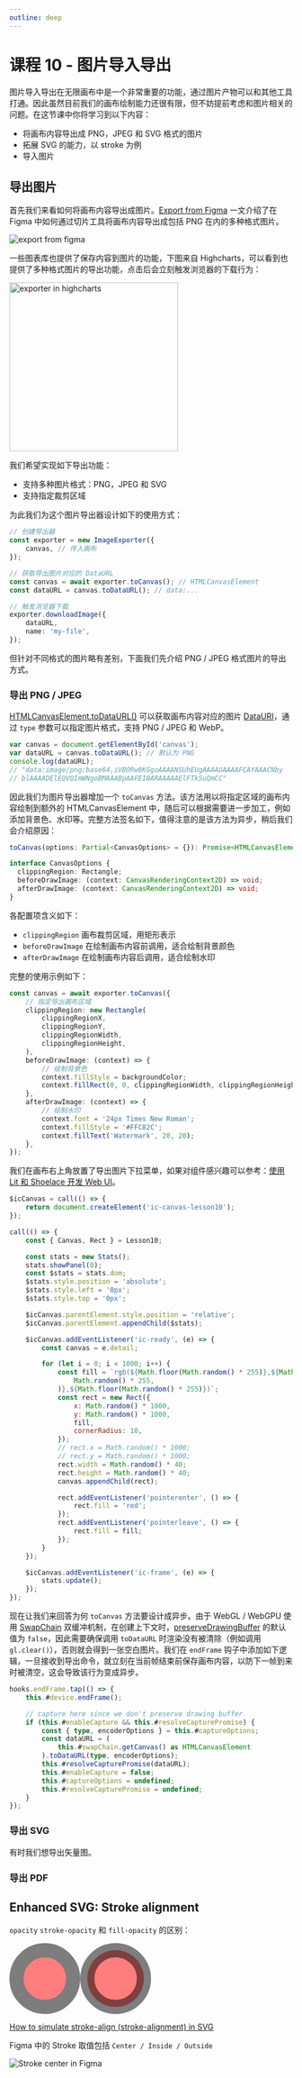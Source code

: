 ```yaml
---
outline: deep
---
```


# 课程 10 - 图片导入导出

图片导入导出在无限画布中是一个非常重要的功能，通过图片产物可以和其他工具打通。因此虽然目前我们的画布绘制能力还很有限，但不妨提前考虑和图片相关的问题。在这节课中你将学习到以下内容：

-   将画布内容导出成 PNG，JPEG 和 SVG 格式的图片
-   拓展 SVG 的能力，以 stroke 为例
-   导入图片

## 导出图片

首先我们来看如何将画布内容导出成图片。[Export from Figma] 一文介绍了在 Figma 中如何通过切片工具将画布内容导出成包括 PNG 在内的多种格式图片。

![export from figma](https://help.figma.com/hc/article_attachments/24423129974679)

一些图表库也提供了保存内容到图片的功能，下图来自 Highcharts，可以看到也提供了多种格式图片的导出功能，点击后会立刻触发浏览器的下载行为：

<img alt="exporter in highcharts" src="https://user-images.githubusercontent.com/3608471/174998577-df1c54e9-d981-4d82-a4aa-7f0bedfb11a1.png" width="300" />

我们希望实现如下导出功能：

-   支持多种图片格式：PNG，JPEG 和 SVG
-   支持指定裁剪区域

为此我们为这个图片导出器设计如下的使用方式：

```ts
// 创建导出器
const exporter = new ImageExporter({
    canvas, // 传入画布
});

// 获取导出图片对应的 DataURL
const canvas = await exporter.toCanvas(); // HTMLCanvasElement
const dataURL = canvas.toDataURL(); // data:...

// 触发浏览器下载
exporter.downloadImage({
    dataURL,
    name: 'my-file',
});
```

但针对不同格式的图片略有差别，下面我们先介绍 PNG / JPEG 格式图片的导出方式。

### 导出 PNG / JPEG

[HTMLCanvasElement.toDataURL()] 可以获取画布内容对应的图片 [DataURI]，通过 `type` 参数可以指定图片格式，支持 PNG / JPEG 和 WebP。

```js
var canvas = document.getElementById('canvas');
var dataURL = canvas.toDataURL(); // 默认为 PNG
console.log(dataURL);
// "data:image/png;base64,iVBORw0KGgoAAAANSUhEUgAAAAUAAAAFCAYAAACNby
// blAAAADElEQVQImWNgoBMAAABpAAFEI8ARAAAAAElFTkSuQmCC"
```

因此我们为图片导出器增加一个 `toCanvas` 方法。该方法用以将指定区域的画布内容绘制到额外的 HTMLCanvasElement 中，随后可以根据需要进一步加工，例如添加背景色、水印等。完整方法签名如下，值得注意的是该方法为异步，稍后我们会介绍原因：

```ts
toCanvas(options: Partial<CanvasOptions> = {}): Promise<HTMLCanvasElement>;

interface CanvasOptions {
  clippingRegion: Rectangle;
  beforeDrawImage: (context: CanvasRenderingContext2D) => void;
  afterDrawImage: (context: CanvasRenderingContext2D) => void;
}
```

各配置项含义如下：

-   `clippingRegion` 画布裁剪区域，用矩形表示
-   `beforeDrawImage` 在绘制画布内容前调用，适合绘制背景颜色
-   `afterDrawImage` 在绘制画布内容后调用，适合绘制水印

完整的使用示例如下：

```ts
const canvas = await exporter.toCanvas({
    // 指定导出画布区域
    clippingRegion: new Rectangle(
        clippingRegionX,
        clippingRegionY,
        clippingRegionWidth,
        clippingRegionHeight,
    ),
    beforeDrawImage: (context) => {
        // 绘制背景色
        context.fillStyle = backgroundColor;
        context.fillRect(0, 0, clippingRegionWidth, clippingRegionHeight);
    },
    afterDrawImage: (context) => {
        // 绘制水印
        context.font = '24px Times New Roman';
        context.fillStyle = '#FFC82C';
        context.fillText('Watermark', 20, 20);
    },
});
```

我们在画布右上角放置了导出图片下拉菜单，如果对组件感兴趣可以参考：[使用 Lit 和 Shoelace 开发 Web UI]。

```js eval code=false
$icCanvas = call(() => {
    return document.createElement('ic-canvas-lesson10');
});
```

```js eval code=false inspector=false
call(() => {
    const { Canvas, Rect } = Lesson10;

    const stats = new Stats();
    stats.showPanel(0);
    const $stats = stats.dom;
    $stats.style.position = 'absolute';
    $stats.style.left = '0px';
    $stats.style.top = '0px';

    $icCanvas.parentElement.style.position = 'relative';
    $icCanvas.parentElement.appendChild($stats);

    $icCanvas.addEventListener('ic-ready', (e) => {
        const canvas = e.detail;

        for (let i = 0; i < 1000; i++) {
            const fill = `rgb(${Math.floor(Math.random() * 255)},${Math.floor(
                Math.random() * 255,
            )},${Math.floor(Math.random() * 255)})`;
            const rect = new Rect({
                x: Math.random() * 1000,
                y: Math.random() * 1000,
                fill,
                cornerRadius: 10,
            });
            // rect.x = Math.random() * 1000;
            // rect.y = Math.random() * 1000;
            rect.width = Math.random() * 40;
            rect.height = Math.random() * 40;
            canvas.appendChild(rect);

            rect.addEventListener('pointerenter', () => {
                rect.fill = 'red';
            });
            rect.addEventListener('pointerleave', () => {
                rect.fill = fill;
            });
        }
    });

    $icCanvas.addEventListener('ic-frame', (e) => {
        stats.update();
    });
});
```

现在让我们来回答为何 `toCanvas` 方法要设计成异步。由于 WebGL / WebGPU 使用 [SwapChain] 双缓冲机制，在创建上下文时，[preserveDrawingBuffer] 的默认值为 `false`，因此需要确保调用 `toDataURL` 时渲染没有被清除（例如调用 `gl.clear()`），否则就会得到一张空白图片。我们在 `endFrame` 钩子中添加如下逻辑，一旦接收到导出命令，就立刻在当前帧结束前保存画布内容，以防下一帧到来时被清空，这会导致该行为变成异步。

```ts
hooks.endFrame.tap(() => {
    this.#device.endFrame();

    // capture here since we don't preserve drawing buffer
    if (this.#enableCapture && this.#resolveCapturePromise) {
        const { type, encoderOptions } = this.#captureOptions;
        const dataURL = (
            this.#swapChain.getCanvas() as HTMLCanvasElement
        ).toDataURL(type, encoderOptions);
        this.#resolveCapturePromise(dataURL);
        this.#enableCapture = false;
        this.#captureOptions = undefined;
        this.#resolveCapturePromise = undefined;
    }
});
```

### 导出 SVG

有时我们想导出矢量图。

### 导出 PDF

## Enhanced SVG: Stroke alignment

`opacity` `stroke-opacity` 和 `fill-opacity` 的区别：

<svg viewBox="0 0 400 100" xmlns="http://www.w3.org/2000/svg">
  <circle cx="50" cy="50" r="40" fill="red" stroke="black" stroke-width="20" opacity="0.5" />
  <circle cx="150" cy="50" r="40" fill="red" stroke="black" stroke-width="20" fill-opacity="0.5" stroke-opacity="0.5" />
</svg>

[How to simulate stroke-align (stroke-alignment) in SVG]

Figma 中的 Stroke 取值包括 `Center / Inside / Outside`

![Stroke center in Figma](/figma-stroke-center.png)

[Export from Figma]: https://help.figma.com/hc/en-us/articles/360040028114-Export-from-Figma#h_01GWB002EPWMFSXKAEC62GS605
[How to simulate stroke-align (stroke-alignment) in SVG]: https://stackoverflow.com/questions/74958705/how-to-simulate-stroke-align-stroke-alignment-in-svg
[HTMLCanvasElement.toDataURL()]: https://developer.mozilla.org/zh-CN/docs/Web/API/HTMLCanvasElement/toDataURL
[preserveDrawingBuffer]: https://developer.mozilla.org/en-US/docs/Web/API/HTMLCanvasElement/getContext#preservedrawingbuffer
[DataURI]: https://developer.mozilla.org/zh-CN/docs/Web/HTTP/Basics_of_HTTP/Data_URLs
[SwapChain]: /zh/guide/lesson-001#swapchain
[使用 Lit 和 Shoelace 开发 Web UI]: /zh/guide/lesson-007
